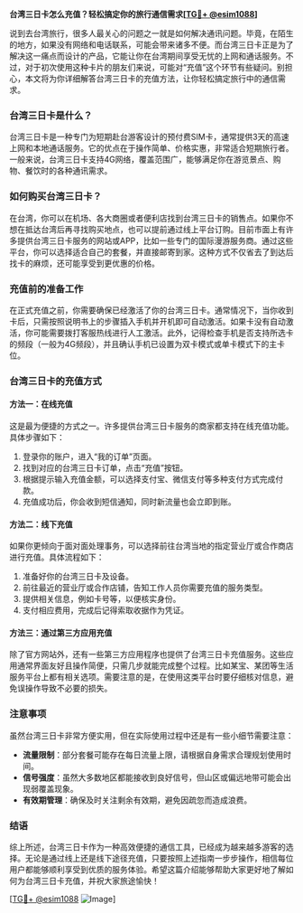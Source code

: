 **台湾三日卡怎么充值？轻松搞定你的旅行通信需求[[TG💪+ @esim1088](https://t.me/s/esim1088)]**

说到去台湾旅行，很多人最关心的问题之一就是如何解决通讯问题。毕竟，在陌生的地方，如果没有网络和电话联系，可能会带来诸多不便。而台湾三日卡正是为了解决这一痛点而设计的产品，它能让你在台湾期间享受无忧的上网和通话服务。不过，对于初次使用这种卡片的朋友们来说，可能对“充值”这个环节有些疑问。别担心，本文将为你详细解答台湾三日卡的充值方法，让你轻松搞定旅行中的通信需求。

### 台湾三日卡是什么？

台湾三日卡是一种专门为短期赴台游客设计的预付费SIM卡，通常提供3天的高速上网和本地通话服务。它的优点在于操作简单、价格实惠，非常适合短期旅行者。一般来说，台湾三日卡支持4G网络，覆盖范围广，能够满足你在游览景点、购物、餐饮时的各种通讯需求。

### 如何购买台湾三日卡？

在台湾，你可以在机场、各大商圈或者便利店找到台湾三日卡的销售点。如果你不想在抵达台湾后再寻找购买地点，也可以提前通过线上平台订购。目前市面上有许多提供台湾三日卡服务的网站或APP，比如一些专门的国际漫游服务商。通过这些平台，你可以选择适合自己的套餐，并直接邮寄到家。这种方式不仅省去了到达后找卡的麻烦，还可能享受到更优惠的价格。

### 充值前的准备工作

在正式充值之前，你需要确保已经激活了你的台湾三日卡。通常情况下，当你收到卡后，只需按照说明书上的步骤插入手机并开机即可自动激活。如果卡没有自动激活，你可能需要拨打客服热线进行人工激活。此外，记得检查手机是否支持所选卡的频段（一般为4G频段），并且确认手机已设置为双卡模式或单卡模式下的主卡位。

### 台湾三日卡的充值方式

#### 方法一：在线充值
这是最为便捷的方式之一。许多提供台湾三日卡服务的商家都支持在线充值功能。具体步骤如下：
1. 登录你的账户，进入“我的订单”页面。
2. 找到对应的台湾三日卡订单，点击“充值”按钮。
3. 根据提示输入充值金额，可以选择支付宝、微信支付等多种支付方式完成付款。
4. 充值成功后，你会收到短信通知，同时新流量也会立即到账。

#### 方法二：线下充值
如果你更倾向于面对面处理事务，可以选择前往台湾当地的指定营业厅或合作商店进行充值。具体流程如下：
1. 准备好你的台湾三日卡及设备。
2. 前往最近的营业厅或合作店铺，告知工作人员你需要充值的服务类型。
3. 提供相关信息，例如卡号等，以便核实身份。
4. 支付相应费用，完成后记得索取收据作为凭证。

#### 方法三：通过第三方应用充值
除了官方网站外，还有一些第三方应用程序也提供了台湾三日卡充值服务。这些应用通常界面友好且操作简便，只需几步就能完成整个过程。比如某宝、某团等生活服务平台上都有相关选项。需要注意的是，在使用这类平台时要仔细核对信息，避免误操作导致不必要的损失。

### 注意事项

虽然台湾三日卡非常方便实用，但在实际使用过程中还是有一些小细节需要注意：
- **流量限制**：部分套餐可能存在每日流量上限，请根据自身需求合理规划使用时间。
- **信号强度**：虽然大多数地区都能接收到良好信号，但山区或偏远地带可能会出现弱覆盖现象。
- **有效期管理**：确保及时关注剩余有效期，避免因疏忽而造成浪费。

### 结语

综上所述，台湾三日卡作为一种高效便捷的通信工具，已经成为越来越多游客的选择。无论是通过线上还是线下途径充值，只要按照上述指南一步步操作，相信每位用户都能够顺利享受到优质的服务体验。希望这篇介绍能够帮助大家更好地了解如何为台湾三日卡充值，并祝大家旅途愉快！

[[TG💪+ @esim1088](https://t.me/s/esim1088) ![Image](https://i.postimg.cc/4NQfJmqS/Snipaste-2025-05-13-00-14-12.png)]